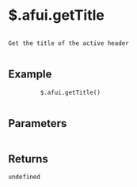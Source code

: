 # $.afui.getTitle

```

Get the title of the active header
         
```

## Example

```
         $.afui.getTitle()
         
```


## Parameters

```

```

## Returns

```
undefined
```

